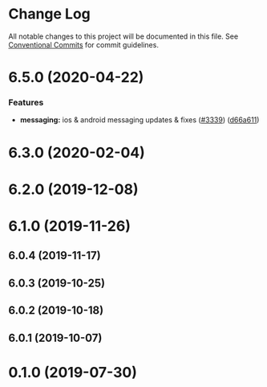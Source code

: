 # Change Log

All notable changes to this project will be documented in this file.
See [Conventional Commits](https://conventionalcommits.org) for commit guidelines.

# 6.5.0 (2020-04-22)


### Features

* **messaging:** ios & android messaging updates & fixes ([#3339](https://github.com/invertase/react-native-firebase/tree/master/packages/app-types/issues/3339)) ([d66a611](https://github.com/invertase/react-native-firebase/tree/master/packages/app-types/commit/d66a6118f82005087f53b86571990fc071402153))



# 6.3.0 (2020-02-04)



# 6.2.0 (2019-12-08)



# 6.1.0 (2019-11-26)



## 6.0.4 (2019-11-17)



## 6.0.3 (2019-10-25)



## 6.0.2 (2019-10-18)



## 6.0.1 (2019-10-07)



# 0.1.0 (2019-07-30)
